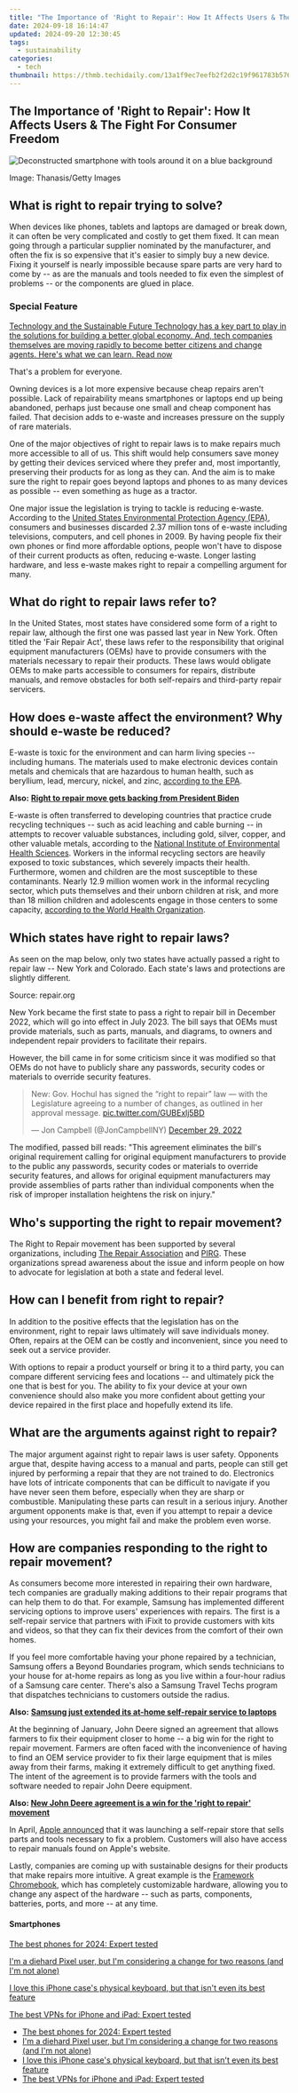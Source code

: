 ```yaml
---
title: "The Importance of 'Right to Repair': How It Affects Users & The Fight For Consumer Freedom"
date: 2024-09-18 16:14:47
updated: 2024-09-20 12:30:45
tags:
  - sustainability
categories:
  - tech
thumbnail: https://thmb.techidaily.com/13a1f9ec7eefb2f2d2c19f961783b576aae3496864dc942793b7f634c661d531.jpg
---
```


## The Importance of 'Right to Repair': How It Affects Users & The Fight For Consumer Freedom

![Deconstructed smartphone with tools around it on a blue background](https://www.zdnet.com/a/img/resize/df1e9faaee3afc7928101fe436e144fb1ddf73df/2023/01/20/10db6a78-1170-46d3-8870-ba081c5e395a/gettyimages-1188971161.jpg?auto=webp&width=1280)

Image: Thanasis/Getty Images

## What is right to repair trying to solve?  

When devices like phones, tablets and laptops are damaged or break down, it can often be very complicated and costly to get them fixed. It can mean going through a particular supplier nominated by the manufacturer, and often the fix is so expensive that it's easier to simply buy a new device. Fixing it yourself is nearly impossible because spare parts are very hard to come by -- as are the manuals and tools needed to fix even the simplest of problems -- or the components are glued in place.

### Special Feature

[Technology and the Sustainable Future Technology has a key part to play in the solutions for building a better global economy. And, tech companies themselves are moving rapidly to become better citizens and change agents. Here's what we can learn.  Read now](https://www.zdnet.com/topic/technology-and-the-sustainable-future/)

That's a problem for everyone. 

Owning devices is a lot more expensive because cheap repairs aren't possible. Lack of repairability means smartphones or laptops end up being abandoned, perhaps just because one small and cheap component has failed. That decision adds to e-waste and increases pressure on the supply of rare materials. 

One of the major objectives of right to repair laws is to make repairs much more accessible to all of us. This shift would help consumers save money by getting their devices serviced where they prefer and, most importantly, preserving their products for as long as they can. And the aim is to make sure the right to repair goes beyond laptops and phones to as many devices as possible -- even something as huge as a tractor.

One major issue the legislation is trying to tackle is reducing e-waste. According to the [United States Environmental Protection Agency (EPA)](https://www.epa.gov/international-cooperation/cleaning-electronic-waste-e-waste#:~:text=There%20are%20also%20problems%20with,neurological%20damage%20and%20diminished%20IQs.), consumers and businesses discarded 2.37 million tons of e-waste including televisions, computers, and cell phones in 2009\. By having people fix their own phones or find more affordable options, people won't have to dispose of their current products as often, reducing e-waste. Longer lasting hardware, and less e-waste makes right to repair a compelling argument for many.

## What do right to repair laws refer to?

In the United States, most states have considered some form of a right to repair law, although the first one was passed last year in New York. Often titled the 'Fair Repair Act', these laws refer to the responsibility that original equipment manufacturers (OEMs) have to provide consumers with the materials necessary to repair their products. These laws would obligate OEMs to make parts accessible to consumers for repairs, distribute manuals, and remove obstacles for both self-repairs and third-party repair servicers. 

## How does e-waste affect the environment? Why should e-waste be reduced?

E-waste is toxic for the environment and can harm living species -- including humans. The materials used to make electronic devices contain metals and chemicals that are hazardous to human health, such as beryllium, lead, mercury, nickel, and zinc, [according to the EPA](https://www.epa.gov/large-scale-residential-demolition/electronic-waste-and-demolition). 

**Also:** [**Right to repair move gets backing from President Biden**](https://www.zdnet.com/article/right-to-repair-move-gets-backing-from-president-biden/)

E-waste is often transferred to developing countries that practice crude recycling techniques -- such as acid leaching and cable burning -- in attempts to recover valuable substances, including gold, silver, copper, and other valuable metals, according to the [National Institute of Environmental Health Sciences](https://www.niehs.nih.gov/research/programs/geh/geh%5Fnewsletter/2014/2/spotlight/ewaste%5Fan%5Femerging%5Fhealth%5Frisk%5F.cfm#:~:text=E%2Dwaste%20is%20hazardous%20because,near%20e%2Dwaste%20recycling%20centers.). Workers in the informal recycling sectors are heavily exposed to toxic substances, which severely impacts their health. Furthermore, women and children are the most susceptible to these contaminants. Nearly 12.9 million women work in the informal recycling sector, which puts themselves and their unborn children at risk, and more than 18 million children and adolescents engage in those centers to some capacity, [according to the World Health Organization](https://www.who.int/news/item/15-06-2021-soaring-e-waste-affects-the-health-of-millions-of-children-who-warns#:~:text=Other%20adverse%20child%20health%20impacts,as%20cancer%20and%20cardiovascular%20disease.). 

## Which states have right to repair laws?

As seen on the map below, only two states have actually passed a right to repair law -- New York and Colorado. Each state's laws and protections are slightly different. 

Source: repair.org

New York became the first state to pass a right to repair bill in December 2022, which will go into effect in July 2023\. The bill says that OEMs must provide materials, such as parts, manuals, and diagrams, to owners and independent repair providers to facilitate their repairs. 

However, the bill came in for some criticism since it was modified so that OEMs do not have to publicly share any passwords, security codes or materials to override security features.

> New: Gov. Hochul has signed the “right to repair” law — with the Legislature agreeing to a number of changes, as outlined in her approval message. [pic.twitter.com/GUBExlj5BD](https://t.co/GUBExlj5BD)
> 
> — Jon Campbell (@JonCampbellNY) [December 29, 2022](https://twitter.com/JonCampbellNY/status/1608327624526548993?ref%5Fsrc=twsrc^tfw)

The modified, passed bill reads: "This agreement eliminates the bill's original requirement calling for original equipment manufacturers to provide to the public any passwords, security codes or materials to override security features, and allows for original equipment manufacturers may provide assemblies of parts rather than individual components when the risk of improper installation heightens the risk on injury."

## Who's supporting the right to repair movement?

The Right to Repair movement has been supported by several organizations, including [The Repair Association](https://www.repair.org/) and [PIRG](https://pirg.org/campaigns/right-to-repair/). These organizations spread awareness about the issue and inform people on how to advocate for legislation at both a state and federal level. 

## How can I benefit from right to repair?

In addition to the positive effects that the legislation has on the environment, right to repair laws ultimately will save individuals money. Often, repairs at the OEM can be costly and inconvenient, since you need to seek out a service provider. 

With options to repair a product yourself or bring it to a third party, you can compare different servicing fees and locations -- and ultimately pick the one that is best for you. The ability to fix your device at your own convenience should also make you more confident about getting your device repaired in the first place and hopefully extend its life. 

## What are the arguments against right to repair?

The major argument against right to repair laws is user safety. Opponents argue that, despite having access to a manual and parts, people can still get injured by performing a repair that they are not trained to do. Electronics have lots of intricate components that can be difficult to navigate if you have never seen them before, especially when they are sharp or combustible. Manipulating these parts can result in a serious injury. Another argument opponents make is that, even if you attempt to repair a device using your resources, you might fail and make the problem even worse. 

## How are companies responding to the right to repair movement?

As consumers become more interested in repairing their own hardware, tech companies are gradually making additions to their repair programs that can help them to do that. For example, Samsung has implemented different servicing options to improve users' experiences with repairs. The first is a self-repair service that partners with iFixit to provide customers with kits and videos, so that they can fix their devices from the comfort of their own homes. 

If you feel more comfortable having your phone repaired by a technician, Samsung offers a Beyond Boundaries program, which sends technicians to your house for at-home repairs as long as you live within a four-hour radius of a Samsung care center. There's also a Samsung Travel Techs program that dispatches technicians to customers outside the radius. 

**Also:** [**Samsung just extended its at-home self-repair service to laptops**](https://www.zdnet.com/article/samsung-just-extended-its-at-home-self-repair-service-to-laptops/)

At the beginning of January, John Deere signed an agreement that allows farmers to fix their equipment closer to home -- a big win for the right to repair movement. Farmers are often faced with the inconvenience of having to find an OEM service provider to fix their large equipment that is miles away from their farms, making it extremely difficult to get anything fixed. The intent of the agreement is to provide farmers with the tools and software needed to repair John Deere equipment. 

**Also: [New John Deere agreement is a win for the 'right to repair' movement](https://www.zdnet.com/article/john-deere-delivers-a-win-to-right-to-repair-movement-but-theres-more-work-to-be-done/)**

In April, [Apple announced](https://www.apple.com/newsroom/2022/04/apples-self-service-repair-now-available/) that it was launching a self-repair store that sells parts and tools necessary to fix a problem. Customers will also have access to repair manuals found on Apple's website. 

Lastly, companies are coming up with sustainable designs for their products that make repairs more intuitive. A great example is the [Framework Chromebook](https://www.zdnet.com/article/framework-chromebook-review-the-most-repairable-future-proof-laptop-yet/), which has completely customizable hardware, allowing you to change any aspect of the hardware -- such as parts, components, batteries, ports, and more -- at any time. 

#### Smartphones

[The best phones for 2024: Expert tested](https://www.zdnet.com/article/best-phone/ "The best phones for 2024: Expert tested")

[I'm a diehard Pixel user, but I'm considering a change for two reasons (and I'm not alone)](https://www.zdnet.com/article/im-a-diehard-pixel-user-but-im-considering-a-change-for-two-reasons-and-im-not-alone/ "I'm a diehard Pixel user, but I'm considering a change for two reasons (and I'm not alone)")

[I love this iPhone case's physical keyboard, but that isn't even its best feature](https://www.zdnet.com/article/i-love-this-iphone-cases-physical-keyboard-but-that-isnt-even-its-best-feature/ "I love this iPhone case's physical keyboard, but that isn't even its best feature")

[The best VPNs for iPhone and iPad: Expert tested](https://www.zdnet.com/article/best-iphone-vpn/ "The best VPNs for iPhone and iPad: Expert tested")

* [The best phones for 2024: Expert tested](https://www.zdnet.com/article/best-phone/ "The best phones for 2024: Expert tested")
* [I'm a diehard Pixel user, but I'm considering a change for two reasons (and I'm not alone)](https://www.zdnet.com/article/im-a-diehard-pixel-user-but-im-considering-a-change-for-two-reasons-and-im-not-alone/ "I'm a diehard Pixel user, but I'm considering a change for two reasons (and I'm not alone)")
* [I love this iPhone case's physical keyboard, but that isn't even its best feature](https://www.zdnet.com/article/i-love-this-iphone-cases-physical-keyboard-but-that-isnt-even-its-best-feature/ "I love this iPhone case's physical keyboard, but that isn't even its best feature")
* [The best VPNs for iPhone and iPad: Expert tested](https://www.zdnet.com/article/best-iphone-vpn/ "The best VPNs for iPhone and iPad: Expert tested")

<ins class="adsbygoogle"
     style="display:block"
     data-ad-format="autorelaxed"
     data-ad-client="ca-pub-7571918770474297"
     data-ad-slot="1223367746"></ins>



<ins class="adsbygoogle"
     style="display:block"
     data-ad-client="ca-pub-7571918770474297"
     data-ad-slot="8358498916"
     data-ad-format="auto"
     data-full-width-responsive="true"></ins>
